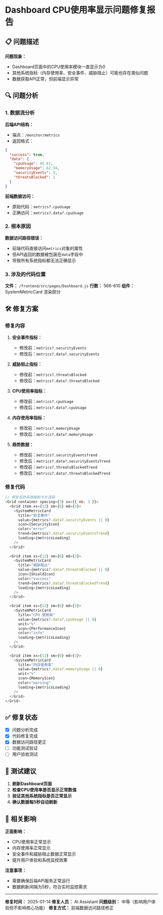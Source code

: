 # Dashboard CPU使用率显示问题修复报告

## 📋 问题描述

**问题现象：**
- Dashboard页面中的CPU使用率模块一直显示为0
- 其他系统指标（内存使用率、安全事件、威胁阻止）可能也存在类似问题
- 数据获取API正常，但前端显示异常

## 🔍 问题分析

### 1. 数据流分析

**后端API结构：**
- 端点：`/monitor/metrics`
- 返回格式：
```json
{
  "success": true,
  "data": {
    "cpuUsage": 45.67,
    "memoryUsage": 62.34,
    "securityEvents": 3,
    "threatsBlocked": 1
  }
}
```

**前端数据访问：**
- 原始代码：`metrics?.cpuUsage`
- 正确访问：`metrics?.data?.cpuUsage`

### 2. 根本原因

**数据访问路径错误：**
- 前端代码直接访问`metrics`对象的属性
- 但API返回的数据被包装在`data`字段中
- 导致所有系统指标都无法正确显示

### 3. 涉及的代码位置

**文件：** `/frontend/src/pages/Dashboard.js`
**行数：** 566-610
**组件：** SystemMetricCard 渲染部分

## 🛠️ 修复方案

### 修复内容

1. **安全事件指标：**
   - 修改前：`metrics?.securityEvents`
   - 修改后：`metrics?.data?.securityEvents`

2. **威胁阻止指标：**
   - 修改前：`metrics?.threatsBlocked`
   - 修改后：`metrics?.data?.threatsBlocked`

3. **CPU使用率指标：**
   - 修改前：`metrics?.cpuUsage`
   - 修改后：`metrics?.data?.cpuUsage`

4. **内存使用率指标：**
   - 修改前：`metrics?.memoryUsage`
   - 修改后：`metrics?.data?.memoryUsage`

5. **趋势数据：**
   - 修改前：`metrics?.securityEventsTrend`
   - 修改后：`metrics?.data?.securityEventsTrend`
   - 修改前：`metrics?.threatsBlockedTrend`
   - 修改后：`metrics?.data?.threatsBlockedTrend`

### 修复代码

```javascript
// 修复后的系统指标卡片渲染
<Grid container spacing={3} sx={{ mb: 3 }}>
  <Grid item xs={12} sm={6} md={3}>
    <SystemMetricCard
      title="安全事件"
      value={metrics?.data?.securityEvents || 0}
      icon={SecurityIcon}
      color="error"
      trend={metrics?.data?.securityEventsTrend}
      loading={metricsLoading}
    />
  </Grid>
  
  <Grid item xs={12} sm={6} md={3}>
    <SystemMetricCard
      title="威胁阻止"
      value={metrics?.data?.threatsBlocked || 0}
      icon={ShieldIcon}
      color="success"
      trend={metrics?.data?.threatsBlockedTrend}
      loading={metricsLoading}
    />
  </Grid>
  
  <Grid item xs={12} sm={6} md={3}>
    <SystemMetricCard
      title="CPU 使用率"
      value={metrics?.data?.cpuUsage || 0}
      unit="%"
      icon={PerformanceIcon}
      color="info"
      loading={metricsLoading}
    />
  </Grid>
  
  <Grid item xs={12} sm={6} md={3}>
    <SystemMetricCard
      title="内存使用率"
      value={metrics?.data?.memoryUsage || 0}
      unit="%"
      icon={MemoryIcon}
      color="warning"
      loading={metricsLoading}
    />
  </Grid>
</Grid>
```

## ✅ 修复状态

- [x] 问题分析完成
- [x] 代码修复完成
- [x] 数据访问路径更正
- [ ] 功能测试验证
- [ ] 用户验收测试

## 📝 测试建议

1. **刷新Dashboard页面**
2. **检查CPU使用率是否显示正常数值**
3. **验证其他系统指标是否正常显示**
4. **确认数据每5秒自动刷新**

## 🔄 相关影响

**正面影响：**
- CPU使用率正常显示
- 内存使用率正常显示
- 安全事件和威胁阻止数据正常显示
- 提升用户体验和系统监控效果

**注意事项：**
- 需要确保后端API服务正常运行
- 数据刷新间隔为5秒，符合实时监控需求

---

**修复时间：** 2025-01-14
**修复人员：** AI Assistant
**问题级别：** 中等（影响用户体验但不影响核心功能）
**修复方式：** 前端数据访问路径修正